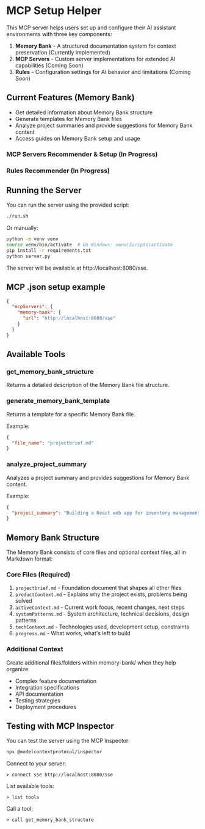 # MCP Setup Helper

This MCP server helps users set up and configure their AI assistant environments with three key components:

1. **Memory Bank** - A structured documentation system for context preservation (Currently Implemented)
2. **MCP Servers** - Custom server implementations for extended AI capabilities (Coming Soon)
3. **Rules** - Configuration settings for AI behavior and limitations (Coming Soon)

## Current Features (Memory Bank)

- Get detailed information about Memory Bank structure
- Generate templates for Memory Bank files
- Analyze project summaries and provide suggestions for Memory Bank content
- Access guides on Memory Bank setup and usage

### MCP Servers Recommender & Setup (In Progress)
### Rules Recommender (In Progress)

## Running the Server

You can run the server using the provided script:

```bash
./run.sh
```

Or manually:

```bash
python -m venv venv
source venv/bin/activate  # On Windows: venv\Scripts\activate
pip install -r requirements.txt
python server.py
```

The server will be available at http://localhost:8080/sse.

## MCP .json setup example 

```json
{
  "mcpServers": {
    "memory-bank": {
      "url": "http://localhost:8080/sse"
    }
  }
}
```

## Available Tools

### get_memory_bank_structure

Returns a detailed description of the Memory Bank file structure.

### generate_memory_bank_template

Returns a template for a specific Memory Bank file.

Example:
```json
{
  "file_name": "projectbrief.md"
}
```

### analyze_project_summary

Analyzes a project summary and provides suggestions for Memory Bank content.

Example:
```json
{
  "project_summary": "Building a React web app for inventory management with barcode scanning"
}
```

## Memory Bank Structure

The Memory Bank consists of core files and optional context files, all in Markdown format:

### Core Files (Required)

1. `projectbrief.md` - Foundation document that shapes all other files
2. `productContext.md` - Explains why the project exists, problems being solved
3. `activeContext.md` - Current work focus, recent changes, next steps
4. `systemPatterns.md` - System architecture, technical decisions, design patterns
5. `techContext.md` - Technologies used, development setup, constraints
6. `progress.md` - What works, what's left to build

### Additional Context

Create additional files/folders within memory-bank/ when they help organize:
- Complex feature documentation
- Integration specifications
- API documentation
- Testing strategies
- Deployment procedures

## Testing with MCP Inspector

You can test the server using the MCP Inspector:

```bash
npx @modelcontextprotocol/inspector
```

Connect to your server:

```
> connect sse http://localhost:8080/sse
```

List available tools:

```
> list tools
```

Call a tool:

```
> call get_memory_bank_structure
```
